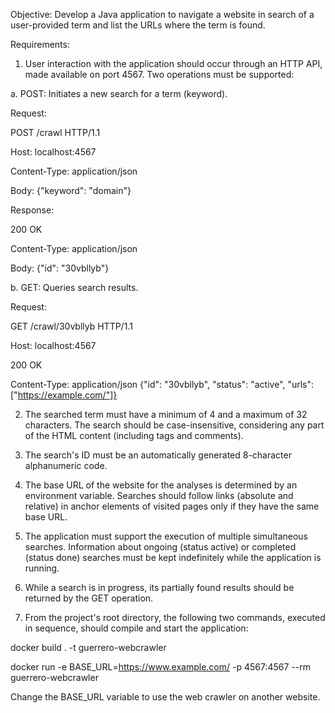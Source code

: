 Objective: Develop a Java application to navigate a website in search of a user-provided term and list the URLs where the term is found.

Requirements:

1. User interaction with the application should occur through an HTTP API, made available on port 4567. Two operations must be supported:

a. POST: Initiates a new search for a term (keyword).

Request:

POST /crawl HTTP/1.1

Host: localhost:4567

Content-Type: application/json

Body: {"keyword": "domain"}

Response:

200 OK

Content-Type: application/json

Body: {"id": "30vbllyb"}


b. GET: Queries search results.

Request:

GET /crawl/30vbllyb HTTP/1.1

Host: localhost:4567

200 OK

Content-Type: application/json
{"id": "30vbllyb", "status": "active", "urls": ["https://example.com/"]}

2. The searched term must have a minimum of 4 and a maximum of 32 characters. The search should be case-insensitive, considering any part of the HTML content (including tags and comments).

3. The search's ID must be an automatically generated 8-character alphanumeric code.

4. The base URL of the website for the analyses is determined by an environment variable. Searches should follow links (absolute and relative) in anchor elements of visited pages only if they have the same base URL.

5. The application must support the execution of multiple simultaneous searches. Information about ongoing (status active) or completed (status done) searches must be kept indefinitely while the application is running.

6. While a search is in progress, its partially found results should be returned by the GET operation.

7. From the project's root directory, the following two commands, executed in sequence, should compile and start the application:

docker build . -t guerrero-webcrawler

docker run -e BASE_URL=https://www.example.com/ -p 4567:4567 --rm guerrero-webcrawler

Change the BASE_URL variable to use the web crawler on another website.
